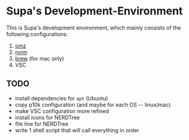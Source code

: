 # Supa's Development-Environment

This is Supa's development environment, which mainly consists of the following configurations:
1. [omz](https://ohmyz.sh/)
2. [nvim](https://neovim.io/)
3. [brew](https://brew.sh/) (for mac only)
4. VSC

## TODO
- install dependencies for `apt` (Ubuntu)
- copy p10k configuration (and maybe for each OS -- linux/mac)
- make VSC configuration more refined
- install icons for NERDTree
- file line for NERDTree
- write 1 shell script that will call everything in order
